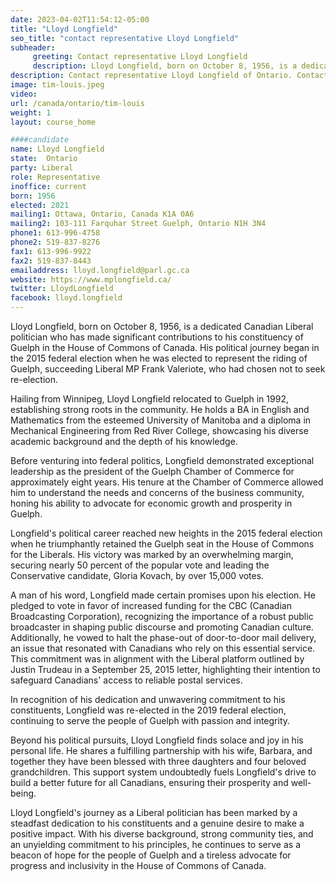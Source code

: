 ```yaml
---
date: 2023-04-02T11:54:12-05:00
title: "Lloyd Longfield"
seo_title: "contact representative Lloyd Longfield"
subheader:
     greeting: Contact representative Lloyd Longfield
     description: Lloyd Longfield, born on October 8, 1956, is a dedicated Canadian Liberal politician who has made significant contributions to his constituency of Guelph in the House of Commons of Canada.
description: Contact representative Lloyd Longfield of Ontario. Contact information for Lloyd Longfield includes email address, phone number, and mailing address.
image: tim-louis.jpeg
video:
url: /canada/ontario/tim-louis
weight: 1
layout: course_home

####candidate
name: Lloyd Longfield
state:	Ontario
party: Liberal
role: Representative
inoffice: current
born: 1956
elected: 2021
mailing1: Ottawa, Ontario, Canada K1A 0A6
mailing2: 103-111 Farquhar Street Guelph, Ontario N1H 3N4
phone1: 613-996-4758
phone2: 519-837-8276
fax1: 613-996-9922
fax2: 519-837-8443
emailaddress: lloyd.longfield@parl.gc.ca
website: https://www.mplongfield.ca/
twitter: LloydLongfield
facebook: lloyd.longfield
---
```


Lloyd Longfield, born on October 8, 1956, is a dedicated Canadian Liberal politician who has made significant contributions to his constituency of Guelph in the House of Commons of Canada. His political journey began in the 2015 federal election when he was elected to represent the riding of Guelph, succeeding Liberal MP Frank Valeriote, who had chosen not to seek re-election.

Hailing from Winnipeg, Lloyd Longfield relocated to Guelph in 1992, establishing strong roots in the community. He holds a BA in English and Mathematics from the esteemed University of Manitoba and a diploma in Mechanical Engineering from Red River College, showcasing his diverse academic background and the depth of his knowledge.

Before venturing into federal politics, Longfield demonstrated exceptional leadership as the president of the Guelph Chamber of Commerce for approximately eight years. His tenure at the Chamber of Commerce allowed him to understand the needs and concerns of the business community, honing his ability to advocate for economic growth and prosperity in Guelph.

Longfield's political career reached new heights in the 2015 federal election when he triumphantly retained the Guelph seat in the House of Commons for the Liberals. His victory was marked by an overwhelming margin, securing nearly 50 percent of the popular vote and leading the Conservative candidate, Gloria Kovach, by over 15,000 votes.

A man of his word, Longfield made certain promises upon his election. He pledged to vote in favor of increased funding for the CBC (Canadian Broadcasting Corporation), recognizing the importance of a robust public broadcaster in shaping public discourse and promoting Canadian culture. Additionally, he vowed to halt the phase-out of door-to-door mail delivery, an issue that resonated with Canadians who rely on this essential service. This commitment was in alignment with the Liberal platform outlined by Justin Trudeau in a September 25, 2015 letter, highlighting their intention to safeguard Canadians' access to reliable postal services.

In recognition of his dedication and unwavering commitment to his constituents, Longfield was re-elected in the 2019 federal election, continuing to serve the people of Guelph with passion and integrity.

Beyond his political pursuits, Lloyd Longfield finds solace and joy in his personal life. He shares a fulfilling partnership with his wife, Barbara, and together they have been blessed with three daughters and four beloved grandchildren. This support system undoubtedly fuels Longfield's drive to build a better future for all Canadians, ensuring their prosperity and well-being.

Lloyd Longfield's journey as a Liberal politician has been marked by a steadfast dedication to his constituents and a genuine desire to make a positive impact. With his diverse background, strong community ties, and an unyielding commitment to his principles, he continues to serve as a beacon of hope for the people of Guelph and a tireless advocate for progress and inclusivity in the House of Commons of Canada.
